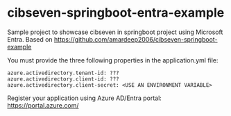 # cibseven-springboot-entra-example
Sample project to showcase cibseven in springboot project using Microsoft Entra. Based on https://github.com/amardeep2006/cibseven-springboot-example

You must provide the three following properties in the application.yml file:

    azure.activedirectory.tenant-id: ???
    azure.activedirectory.client-id: ???
    azure.activedirectory.client-secret: <USE AN ENVIRONMENT VARIABLE>

Register your application using Azure AD/Entra portal: https://portal.azure.com/
